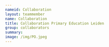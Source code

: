 ```yaml
---
nameid: Collaboration
layout: teammember
name: Collaboration
title: Collaboration Primary Education Leiden
group: collaborators
summary: 
image: /img/PO.jpeg
---
```


 

